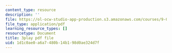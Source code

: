```yaml
---
content_type: resource
description: ''
file: https://ol-ocw-studio-app-production.s3.amazonaws.com/courses/9-00sc-introduction-to-psychology-fall-2011/1d1c0ae0a6a7480b14b198d0ae324d7f_SFPPw6sDHEI.pdf
file_type: application/pdf
learning_resource_types: []
resourcetype: Document
title: 3play pdf file
uid: 1d1c0ae0-a6a7-480b-14b1-98d0ae324d7f
---
```

